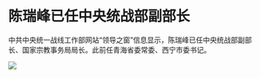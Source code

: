 # 陈瑞峰已任中央统战部副部长

中共中央统一战线工作部网站“领导之窗”信息显示，陈瑞峰已任中央统战部副部长、国家宗教事务局局长。此前任青海省委常委、西宁市委书记。

![](https://inews.gtimg.com/om_bt/Og6ofbIbK_xo3bd9dG8i2tgrL6kEGIXtOCvxRnZhd6JHMAA/1000)

